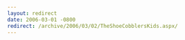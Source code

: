 ```yaml
---
layout: redirect
date: 2006-03-01 -0800
redirect: /archive/2006/03/02/TheShoeCobblersKids.aspx/
---
```

